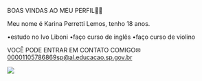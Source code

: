 BOAS VINDAS AO MEU PERFIL💋💕

Meu nome é Karina Perretti Lemos, tenho 18 anos.

•estudo no Ivo Liboni
•faço curso de inglês
•faço curso de violino


VOCÊ PODE ENTRAR EM CONTATO COMIGO✉
00001105786869sp@al.educacao.sp.gov.br

![](https://media1.tenor.com/m/5_Wg4dG1u1YAAAAC/pose-de.gif)
